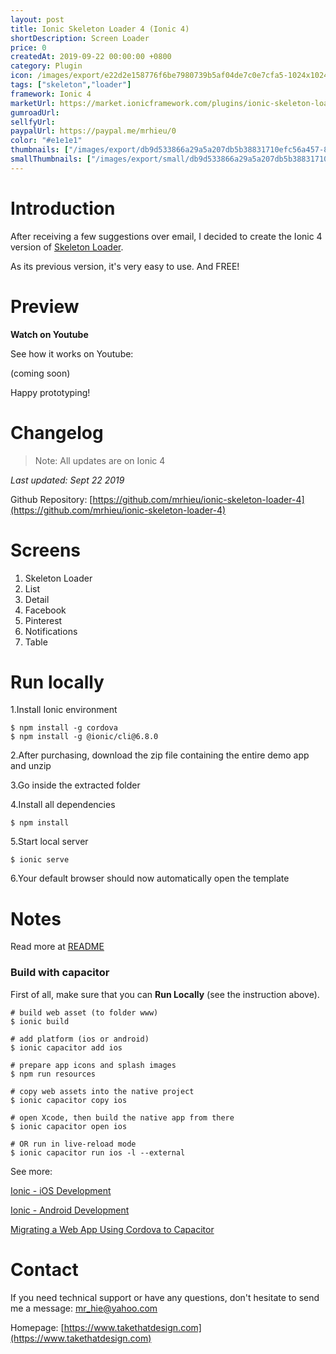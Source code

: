 ```yaml
---
layout: post
title: Ionic Skeleton Loader 4 (Ionic 4)
shortDescription: Screen Loader 
price: 0
createdAt: 2019-09-22 00:00:00 +0800
category: Plugin
icon: /images/export/e22d2e158776f6be7980739b5af04de7c0e7cfa5-1024x1024.jpg
tags: ["skeleton","loader"]
framework: Ionic 4
marketUrl: https://market.ionicframework.com/plugins/ionic-skeleton-loader-4
gumroadUrl: 
sellfyUrl: 
paypalUrl: https://paypal.me/mrhieu/0
color: "#e1e1e1"
thumbnails: ["/images/export/db9d533866a29a5a207db5b38831710efc56a457-828x1792.jpg","/images/export/9d279e35138602d232e3bd77f97791960a1a98ed-828x1792.jpg","/images/export/0500e13069b3dea28eba61ca889d3cbacc634cbb-828x1792.jpg","/images/export/27a56db8b0f3e2fd44147089980ec49757a2a44b-372x810.gif","/images/export/e4ad4b9652149c02a322581ce2d525ad8038eb04-828x1792.jpg","/images/export/538bb099ba881426811dcdf037e3857631bc3705-828x1792.jpg"]
smallThumbnails: ["/images/export/small/db9d533866a29a5a207db5b38831710efc56a457-828x1792.jpg","/images/export/small/9d279e35138602d232e3bd77f97791960a1a98ed-828x1792.jpg","/images/export/small/0500e13069b3dea28eba61ca889d3cbacc634cbb-828x1792.jpg"]
---
```


# Introduction

After receiving a few suggestions over email, I decided to create the Ionic 4 version of [Skeleton Loader](https://market.ionicframework.com/plugins/ionic-skeleton-loader).

As its previous version, it's very easy to use. And FREE!

# Preview




**Watch on Youtube**

See how it works on Youtube: 

(coming soon)


Happy prototyping!


# Changelog

> Note: All updates are on Ionic 4

*Last updated: Sept 22 2019*

Github Repository: [https://github.com/mrhieu/ionic-skeleton-loader-4](https://github.com/mrhieu/ionic-skeleton-loader-4)


# Screens

1. Skeleton Loader
2. List
3. Detail
4. Facebook
5. Pinterest
6. Notifications
7. Table

# Run locally
1.Install Ionic environment

```
$ npm install -g cordova
$ npm install -g @ionic/cli@6.8.0
```

2.After purchasing, download the zip file containing the entire demo app and unzip

3.Go inside the extracted folder

4.Install all dependencies

```
$ npm install
```

5.Start local server
```
$ ionic serve
```

6.Your default browser should now automatically open the template


# Notes

Read more at [README](https://github.com/mrhieu/ionic-skeleton-loader-4/blob/master/README.md)


### Build with capacitor

First of all, make sure that you can **Run Locally** (see the instruction above).

```
# build web asset (to folder www)
$ ionic build

# add platform (ios or android)
$ ionic capacitor add ios

# prepare app icons and splash images
$ npm run resources

# copy web assets into the native project
$ ionic capacitor copy ios

# open Xcode, then build the native app from there
$ ionic capacitor open ios

# OR run in live-reload mode
$ ionic capacitor run ios -l --external
```

See more: 

[Ionic - iOS Development](https://ionicframework.com/docs/building/ios)

[Ionic - Android Development](https://ionicframework.com/docs/building/android)

[Migrating a Web App Using Cordova to Capacitor](https://capacitor.ionicframework.com/docs/cordova/migrating-from-cordova-to-capacitor/)

# Contact
If you need technical support or have any questions, don't hesitate to send me a message: [mr_hie@yahoo.com](mailto:mr_hie@yahoo.com)

Homepage: [https://www.takethatdesign.com](https://www.takethatdesign.com)
